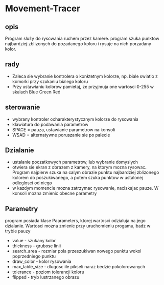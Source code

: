 # Movement-Tracer
## opis
Program służy do rysowania ruchem przez kamere. program szuka punktow najbardziej zblizonych do pozadanego koloru i rysuje na nich porzadany kolor.
## rady
- Zaleca sie wybranie kontrolera o konktetnym kolorze, np. biale swiatlo z komorki przy szukaniu bialego koloru
- Przy ustawianiu kolorow pamietaj, ze przyjmuja one wartosci 0-255 w skalach Blue Green Red
## sterowanie
- wybrany kontroler ocharakterystycznym kolorze do rysowania
- klawiatura do podawania parametrow
- SPACE = pauza, ustawianie parametrow na konsoli
- WSAD = alternatywne poruszanie sie po palecie
## Dzialanie
- ustalanie poczatkowych parametrow, lub wybranie domyslych
- otwiera sie ekran z obrazem z kamery, na ktorym mozna rysowac. Program najpierw szuka na calym obrazie punktu najbardziej zblizonego kolorem do poszukiwanego, a potem szuka punktow w ustalonej odleglosci od niego
- w kazdym momencie mozna zatrzymac rysowanie, naciskajac pauze. W konsoli mozna zmienic obecne parametry
## Parametry
program posiada klase Paarameters, ktorej wartosci odzialuja na jego dzialanie. Wartosci mozna zmienic przy uruchomieniu progamu, badz w trybie pauzy

- value - szukany kolor
- thickness - grubosc linii
- search_area - rozmiar pola przeszukiwan nowego punktu wokol poprzedniego punktu
- draw_color - kolor rysowania
- max_table_size - dlugosc ile pikseli naraz bedzie pokolorowanych
- tolerance - poziom tolerancji koloru
- flipped - tryb lustrzanego obrazu
